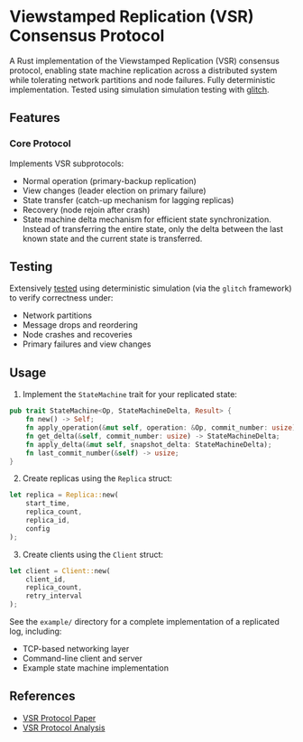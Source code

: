 # Viewstamped Replication (VSR) Consensus Protocol

A Rust implementation of the Viewstamped Replication (VSR) consensus protocol, enabling state machine replication across a distributed system while tolerating network partitions and node failures. Fully deterministic implementation. Tested using simulation simulation testing with [glitch](https://github.com/b-hilprecht/glitch).

## Features

### Core Protocol

Implements VSR subprotocols:

- Normal operation (primary-backup replication)
- View changes (leader election on primary failure)
- State transfer (catch-up mechanism for lagging replicas)
- Recovery (node rejoin after crash)
- State machine delta mechanism for efficient state synchronization. Instead of transferring the entire state, only the delta between the last known state and the current state is transferred.

## Testing

Extensively [tested](./vsr/src/tests/simulation_tests.rs) using deterministic simulation (via the `glitch` framework) to verify correctness under:

- Network partitions
- Message drops and reordering
- Node crashes and recoveries
- Primary failures and view changes

## Usage

1. Implement the `StateMachine` trait for your replicated state:

```rust
pub trait StateMachine<Op, StateMachineDelta, Result> {
    fn new() -> Self;
    fn apply_operation(&mut self, operation: &Op, commit_number: usize) -> Result;
    fn get_delta(&self, commit_number: usize) -> StateMachineDelta;
    fn apply_delta(&mut self, snapshot_delta: StateMachineDelta);
    fn last_commit_number(&self) -> usize;
}
```

2. Create replicas using the `Replica` struct:

```rust
let replica = Replica::new(
    start_time,
    replica_count,
    replica_id,
    config
);
```

3. Create clients using the `Client` struct:

```rust
let client = Client::new(
    client_id,
    replica_count,
    retry_interval
);
```

See the `example/` directory for a complete implementation of a replicated log, including:

- TCP-based networking layer
- Command-line client and server
- Example state machine implementation

## References

- [VSR Protocol Paper](https://pmg.csail.mit.edu/papers/vr-revisited.pdf)
- [VSR Protocol Analysis](https://jack-vanlightly.com/analyses/2022/12/20/paper-vr-revisited-view-change-questions-part1)
